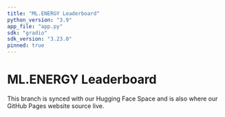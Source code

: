 ```yaml
---
title: "ML.ENERGY Leaderboard"
python_version: "3.9"
app_file: "app.py"
sdk: "gradio"
sdk_version: "3.23.0"
pinned: true
---
```


# ML.ENERGY Leaderboard

This branch is synced with our Hugging Face Space and is also where our GitHub Pages website source live.
